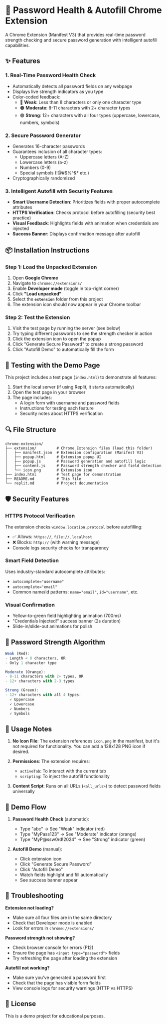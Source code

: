 # 🔐 Password Health & Autofill Chrome Extension

A Chrome Extension (Manifest V3) that provides real-time password strength checking and secure password generation with intelligent autofill capabilities.

## ✨ Features

### 1. **Real-Time Password Health Check**
- Automatically detects all password fields on any webpage
- Displays live strength indicators as you type
- Color-coded feedback:
  - 🔴 **Weak**: Less than 8 characters or only one character type
  - 🟠 **Moderate**: 8-11 characters with 2+ character types
  - 🟢 **Strong**: 12+ characters with all four types (uppercase, lowercase, numbers, symbols)

### 2. **Secure Password Generator**
- Generates 16-character passwords
- Guarantees inclusion of all character types:
  - Uppercase letters (A-Z)
  - Lowercase letters (a-z)
  - Numbers (0-9)
  - Special symbols (!@#$%^&* etc.)
- Cryptographically randomized

### 3. **Intelligent Autofill with Security Features**
- **Smart Username Detection**: Prioritizes fields with proper autocomplete attributes
- **HTTPS Verification**: Checks protocol before autofilling (security best practice)
- **Visual Feedback**: Highlights fields with animation when credentials are injected
- **Success Banner**: Displays confirmation message after autofill

## 📦 Installation Instructions

### Step 1: Load the Unpacked Extension

1. Open **Google Chrome**
2. Navigate to `chrome://extensions/`
3. Enable **Developer mode** (toggle in top-right corner)
4. Click **"Load unpacked"**
5. Select the **`extension`** folder from this project
6. The extension icon should now appear in your Chrome toolbar

### Step 2: Test the Extension

1. Visit the test page by running the server (see below)
2. Try typing different passwords to see the strength checker in action
3. Click the extension icon to open the popup
4. Click "Generate Secure Password" to create a strong password
5. Click "Autofill Demo" to automatically fill the form

## 🧪 Testing with the Demo Page

This project includes a test page (`index.html`) to demonstrate all features:

1. Start the local server (if using Replit, it starts automatically)
2. Open the test page in your browser
3. The page includes:
   - A login form with username and password fields
   - Instructions for testing each feature
   - Security notes about HTTPS verification

## 🔍 File Structure

```
chrome-extension/
├── extension/         # Chrome Extension files (load this folder)
│   ├── manifest.json  # Extension configuration (Manifest V3)
│   ├── popup.html     # Extension popup UI
│   ├── popup.js       # Password generation and autofill logic
│   ├── content.js     # Password strength checker and field detection
│   └── icon.png       # Extension icon
├── index.html         # Test page for demonstration
├── README.md          # This file
└── replit.md          # Project documentation
```

## 🛡️ Security Features

### HTTPS Protocol Verification
The extension checks `window.location.protocol` before autofilling:
- ✅ Allows: `https://`, `file://`, `localhost`
- ❌ Blocks: `http://` (with warning message)
- Console logs security checks for transparency

### Smart Field Detection
Uses industry-standard autocomplete attributes:
- `autocomplete="username"`
- `autocomplete="email"`
- Common name/id patterns: `name="email"`, `id="username"`, etc.

### Visual Confirmation
- Yellow-to-green field highlighting animation (700ms)
- "Credentials Injected!" success banner (2s duration)
- Slide-in/slide-out animations for polish

## 🎨 Password Strength Algorithm

```javascript
Weak (Red):
- Length < 8 characters, OR
- Only 1 character type

Moderate (Orange):
- 8-11 characters with 2+ types, OR
- 12+ characters with 2-3 types

Strong (Green):
- 12+ characters with all 4 types:
  ✓ Uppercase
  ✓ Lowercase
  ✓ Numbers
  ✓ Symbols
```

## 📝 Usage Notes

1. **No Icon File**: The extension references `icon.png` in the manifest, but it's not required for functionality. You can add a 128x128 PNG icon if desired.

2. **Permissions**: The extension requires:
   - `activeTab`: To interact with the current tab
   - `scripting`: To inject the autofill functionality

3. **Content Script**: Runs on all URLs (`<all_urls>`) to detect password fields universally

## 🚀 Demo Flow

1. **Password Health Check** (automatic):
   - Type "abc" → See "Weak" indicator (red)
   - Type "MyPass123" → See "Moderate" indicator (orange)
   - Type "MyP@ssw0rd!2024" → See "Strong" indicator (green)

2. **Autofill Demo** (manual):
   - Click extension icon
   - Click "Generate Secure Password"
   - Click "Autofill Demo"
   - Watch fields highlight and fill automatically
   - See success banner appear

## 🔧 Troubleshooting

**Extension not loading?**
- Make sure all four files are in the same directory
- Check that Developer mode is enabled
- Look for errors in `chrome://extensions/`

**Password strength not showing?**
- Check browser console for errors (F12)
- Ensure the page has `<input type="password">` fields
- Try refreshing the page after loading the extension

**Autofill not working?**
- Make sure you've generated a password first
- Check that the page has visible form fields
- View console logs for security warnings (HTTP vs HTTPS)

## 📄 License

This is a demo project for educational purposes.
